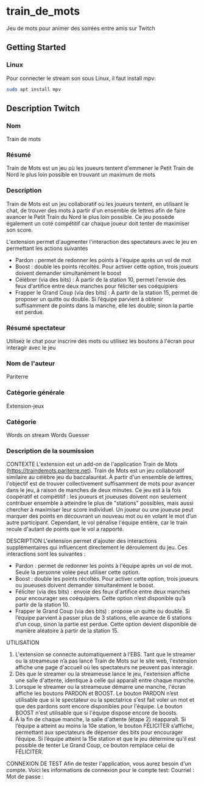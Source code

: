# train_de_mots

Jeu de mots pour animer des soirées entre amis sur Twitch

## Getting Started

### Linux

Pour connecter le stream son sous Linux, il faut install mpv:

```bash
sudo apt install mpv
```

## Description Twitch

### Nom

Train de mots

### Résumé

Train de Mots est un jeu où les joueurs tentent d'emmener le Petit Train de Nord le plus loin possible en trouvant un maximum de mots

### Description

Train de Mots est un jeu collaboratif où les joueurs tentent, en utilisant le chat, de trouver des mots à partir d'un ensemble de lettres afin de faire avancer le Petit Train du Nord le plus loin possible. Ce jeu possède également un coté compétitif car chaque joueur doit tenter de maximiser son score.

L'extension permet d'augmenter l'interaction des spectateurs avec le jeu en permettant les actions suivantes
- Pardon : permet de redonner les points à l'équipe après un vol de mot
- Boost : double les points récoltés. Pour activer cette option, trois joueurs doivent demander simultanément le boost
- Célébrer (via des bits) : À partir de la station 10, permet l'envoie des feux d'artifice entre deux manches pour féliciter ses coéquipiers
- Frapper le Grand Coup (via des bits) : À partir de la station 15, permet de proposer un quitte ou double. Si l’équipe parvient à obtenir suffisamment de points dans la manche, elle les double; sinon la partie est perdue.
  

### Résumé spectateur

Utilisez le chat pour inscrire des mots ou utilisez les boutons à l'écran pour interagir avec le jeu

### Nom de l'auteur

Pariterre

### Catégorie générale

Extension-jeux

### Catégorie

Words on stream
Words Guesser

### Description de la soumission 

CONTEXTE
L'extension est un add-on de l'application Train de Mots (https://traindemots.pariterre.net). Train de Mots est un jeu collaboratif similaire au célèbre jeu du baccalauréat. À partir d'un ensemble de lettres, l'objectif est de trouver collectivement suffisamment de mots pour avancer dans le jeu, à raison de manches de deux minutes. Ce jeu est à la fois coopératif et compétitif : les joueurs et joueuses doivent non seulement contribuer ensemble à atteindre le plus de "stations" possibles, mais aussi chercher à maximiser leur score individuel. Un joueur ou une joueuse peut marquer des points en découvrant un nouveau mot ou en volant le mot d’un autre participant. Cependant, le vol pénalise l'équipe entière, car le train recule d'autant de points que le vol a rapporté.

DESCRIPTION
L'extension permet d'ajouter des interactions supplémentaires qui influencent directement le déroulement du jeu. Ces interactions sont les suivantes :
- Pardon : permet de redonner les points à l'équipe après un vol de mot. Seule la personne volée peut utiliser cette option.
- Boost : double les points récoltés. Pour activer cette option, trois joueurs ou joueuses doivent demander simultanément le boost.
- Féliciter (via des bits) : envoie des feux d'artifice entre deux manches pour encourager ses coéquipiers. Cette option n’est disponible qu’à partir de la station 10.
- Frapper le Grand Coup (via des bits) : propose un quitte ou double. Si l’équipe parvient à passer plus de 3 stations, elle avance de 6 stations d’un coup, sinon la partie est perdue. Cette option devient disponible de manière aléatoire à partir de la station 15.

UTILISATION
1) L'extension se connecte automatiquement à l’EBS. Tant que le streamer ou la streameuse n’a pas lancé Train de Mots sur le site web, l'extension affiche une page d'accueil où les spectateurs ne peuvent pas interagir.
2) Dès que le streamer ou la streameuse lance le jeu, l'extension affiche une salle d'attente, identique à celle qui apparaît entre chaque manche.
3) Lorsque le streamer ou la streameuse démarre une manche, l'écran affiche les boutons PARDON et BOOST. Le bouton PARDON n’est utilisable que si le spectateur ou la spectatrice s'est fait voler un mot et que des pardons sont encore disponibles pour l'équipe. Le bouton BOOST n'est utilisable que si l'équipe dispose encore de boosts. 
4) À la fin de chaque manche, la salle d'attente (étape 2) réapparaît. Si l’équipe a atteint au moins la 10e station, le bouton FÉLICITER s’affiche, permettant aux spectateurs de dépenser des bits pour encourager l’équipe. Si l’équipe atteint la 15e station et que le jeu détermine qu'il est possible de tenter Le Grand Coup, ce bouton remplace celui de FÉLICITER.

CONNEXION DE TEST
Afin de tester l'application, vous aurez besoin d'un compte. Voici les informations de connexion pour le compte test:
Courriel : 
Mot de passe : 